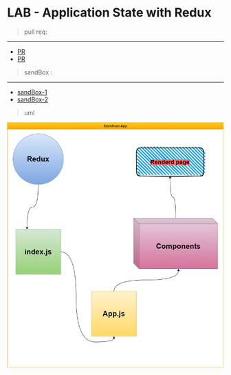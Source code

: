 # LAB - Application State with Redux

> pull req:

---

- [PR](https://github.com/abu-nofal/storefront/pull/4)
- [PR](https://github.com/abu-nofal/storefront/pull/10)

> sandBox :

---

- [sandBox-1](https://pbcgk.csb.app/)
- [sandBox-2](https://5ljcq.csb.app/)

> uml

![](https://raw.githubusercontent.com/ibrahemomari/storefront/main/src/Images/UML.png)
